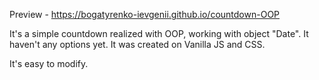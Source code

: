 Preview - https://bogatyrenko-ievgenii.github.io/countdown-OOP


It's a simple countdown realized with OOP, working with object "Date". It haven't any options yet.
It was created on Vanilla JS and CSS.

It's easy to modify.
